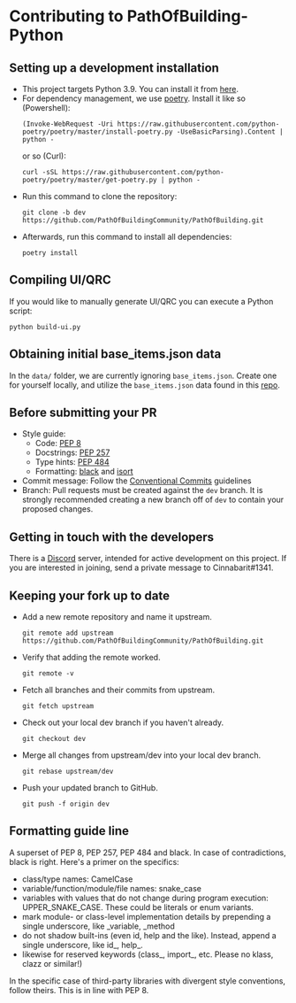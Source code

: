 # Contributing to PathOfBuilding-Python

## Setting up a development installation

* This project targets Python 3.9. You can install it from
[here](https://www.python.org/downloads/release/python-390/).
* For dependency management, we use [poetry](https://python-poetry.org/).
Install it like so (Powershell):
    ```shell
    (Invoke-WebRequest -Uri https://raw.githubusercontent.com/python-poetry/poetry/master/install-poetry.py -UseBasicParsing).Content | python -
    ```
  or so (Curl):
    ```shell
    curl -sSL https://raw.githubusercontent.com/python-poetry/poetry/master/get-poetry.py | python -
    ```
* Run this command to clone the repository:
    ```shell
    git clone -b dev https://github.com/PathOfBuildingCommunity/PathOfBuilding.git
    ```
* Afterwards, run this command to install all dependencies:
    ```shell
    poetry install
    ```

## Compiling UI/QRC
If you would like to manually generate UI/QRC you can execute a Python script:
```shell
python build-ui.py
```

## Obtaining initial base_items.json data
In the `data/` folder, we are currently ignoring `base_items.json`. Create one for yourself locally, and utilize the `base_items.json` data found in this [repo](https://github.com/brather1ng/RePoE/tree/master/RePoE/data).

## Before submitting your PR

* Style guide:
  * Code: [PEP 8](https://www.python.org/dev/peps/pep-0008/)
  * Docstrings: [PEP 257](https://www.python.org/dev/peps/pep-0257/)
  * Type hints: [PEP 484](https://www.python.org/dev/peps/pep-0484/)
  * Formatting: [black](https://github.com/psf/black) and
  [isort](https://github.com/PyCQA/isort)
* Commit message: Follow the
[Conventional Commits](https://www.conventionalcommits.org/en/v1.0.0/) guidelines
* Branch: Pull requests must be created against the `dev` branch. It is strongly
recommended creating a new branch off of `dev` to contain your proposed changes.

## Getting in touch with the developers

There is a [Discord](https://discordapp.com/) server, intended for active development on
this project. If you are interested in joining, send a private message to
Cinnabarit#1341.

## Keeping your fork up to date

* Add a new remote repository and name it upstream.
    ```shell
    git remote add upstream https://github.com/PathOfBuildingCommunity/PathOfBuilding.git
    ```
* Verify that adding the remote worked.
    ```shell
    git remote -v
    ```
* Fetch all branches and their commits from upstream.
    ```shell
    git fetch upstream
    ```
* Check out your local dev branch if you haven't already.
    ```shell
    git checkout dev
    ```
* Merge all changes from upstream/dev into your local dev branch.
    ```shell
    git rebase upstream/dev
    ```
* Push your updated branch to GitHub.
    ```shell
    git push -f origin dev
    ```

## Formatting guide line
A superset of PEP 8, PEP 257, PEP 484 and black. In case of contradictions, black is right. Here's a primer on the specifics:
* class/type names: CamelCase
* variable/function/module/file names: snake_case
* variables with values that do not change during program execution: UPPER_SNAKE_CASE. These could be literals or enum variants.
* mark module- or class-level implementation details by prepending a single underscore, like _variable, _method
* do not shadow built-ins (even id, help and the like). Instead, append a single underscore, like id_, help_.
* likewise for reserved keywords (class_, import_, etc. Please no klass, clazz or similar!)

In the specific case of third-party libraries with divergent style conventions, follow theirs. This is in line with PEP 8.

